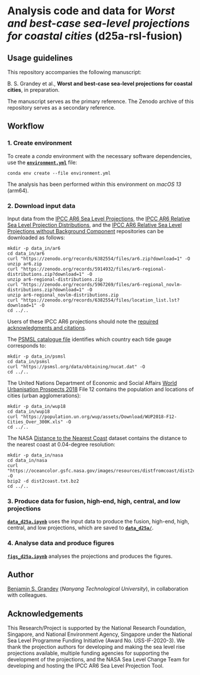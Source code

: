 # Analysis code and data for _Worst and best-case sea-level projections for coastal cities_ (d25a-rsl-fusion)

## Usage guidelines
This repository accompanies the following manuscript:

B. S. Grandey et al.,  **Worst and best-case sea-level projections for coastal cities**, in preparation.

The manuscript serves as the primary reference.
The Zenodo archive of this repository serves as a secondary reference.

## Workflow

### 1. Create environment
To create a _conda_ environment with the necessary software dependencies, use the [**`environment.yml`**](environment.yml) file:

```
conda env create --file environment.yml
```

The analysis has been performed within this environment on _macOS 13_ (arm64).

### 2. Download input data
Input data from the [IPCC AR6 Sea Level Projections](https://doi.org/10.5281/zenodo.6382554), the [IPCC AR6 Relative Sea Level Projection Distributions](https://doi.org/10.5281/zenodo.5914932), and the [IPCC AR6 Relative Sea Level Projections without Background Component](https://doi.org/10.5281/zenodo.5967269) repositories can be downloaded as follows:

```
mkdir -p data_in/ar6
cd data_in/ar6
curl "https://zenodo.org/records/6382554/files/ar6.zip?download=1" -O
unzip ar6.zip
curl "https://zenodo.org/records/5914932/files/ar6-regional-distributions.zip?download=1" -O
unzip ar6-regional-distributions.zip
curl "https://zenodo.org/records/5967269/files/ar6-regional_novlm-distributions.zip?download=1" -O
unzip ar6-regional_novlm-distributions.zip
curl "https://zenodo.org/records/6382554/files/location_list.lst?download=1" -O
cd ../..
```

Users of these IPCC AR6 projections should note the [required acknowledgments and citations](https://doi.org/10.5281/zenodo.6382554).

The [PSMSL catalogue file](https://psmsl.org/data/obtaining/nucat.dat) identifies which country each tide gauge corresponds to:

```
mkdir -p data_in/psmsl
cd data_in/psmsl
curl "https://psmsl.org/data/obtaining/nucat.dat" -O
cd ../..
```

The United Nations Department of Economic and Social Affairs [World Urbanisation Prospects 2018](https://population.un.org/wup/downloads?tab=Urban%20Agglomerations) File 12 contains the population and locations of cities (urban agglomerations):

```
mkdir -p data_in/wup18
cd data_in/wup18
curl "https://population.un.org/wup/assets/Download/WUP2018-F12-Cities_Over_300K.xls" -O
cd ../..
```

The NASA [Distance to the Nearest Coast](https://oceancolor.gsfc.nasa.gov/resources/docs/distfromcoast/) dataset contains the distance to the nearest coast at 0.04-degree resolution:

```
mkdir -p data_in/nasa
cd data_in/nasa
curl "https://oceancolor.gsfc.nasa.gov/images/resources/distfromcoast/dist2coast.txt.bz2" -O
bzip2 -d dist2coast.txt.bz2
cd ../..
```

### 3. Produce data for fusion, high-end, high, central, and low projections
[**`data_d25a.ipynb`**](data_d25a.ipynb) uses the input data to produce the fusion, high-end, high, central, and low projections, which are saved to [**`data_d25a/`**](data_d25a/).

### 4. Analyse data and produce figures
[**`figs_d25a.ipynb`**](figs_d25a.ipynb) analyses the projections and produces the figures.

## Author
[Benjamin S. Grandey](https://grandey.github.io) (_Nanyang Technological University_), in collaboration with colleagues.

## Acknowledgements
This Research/Project is supported by the National Research Foundation, Singapore, and National Environment Agency, Singapore under the National Sea Level Programme Funding Initiative (Award No. USS-IF-2020-3).
We thank the projection authors for developing and making the sea level rise projections available, multiple funding agencies for supporting the development of the projections, and the NASA Sea Level Change Team for developing and hosting the IPCC AR6 Sea Level Projection Tool.
